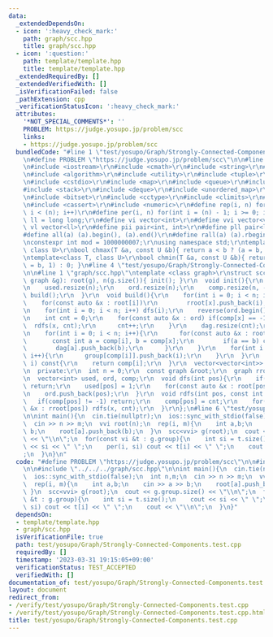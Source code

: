 ```yaml
---
data:
  _extendedDependsOn:
  - icon: ':heavy_check_mark:'
    path: graph/scc.hpp
    title: graph/scc.hpp
  - icon: ':question:'
    path: template/template.hpp
    title: template/template.hpp
  _extendedRequiredBy: []
  _extendedVerifiedWith: []
  _isVerificationFailed: false
  _pathExtension: cpp
  _verificationStatusIcon: ':heavy_check_mark:'
  attributes:
    '*NOT_SPECIAL_COMMENTS*': ''
    PROBLEM: https://judge.yosupo.jp/problem/scc
    links:
    - https://judge.yosupo.jp/problem/scc
  bundledCode: "#line 1 \"test/yosupo/Graph/Strongly-Connected-Components.test.cpp\"\
    \n#define PROBLEM \"https://judge.yosupo.jp/problem/scc\"\n\n#line 1 \"template/template.hpp\"\
    \n#include <iostream>\r\n#include <cmath>\r\n#include <string>\r\n#include <vector>\r\
    \n#include <algorithm>\r\n#include <utility>\r\n#include <tuple>\r\n#include <cstdint>\r\
    \n#include <cstdio>\r\n#include <map>\r\n#include <queue>\r\n#include <set>\r\n\
    #include <stack>\r\n#include <deque>\r\n#include <unordered_map>\r\n#include <unordered_set>\r\
    \n#include <bitset>\r\n#include <cctype>\r\n#include <climits>\r\n#include <functional>\r\
    \n#include <cassert>\r\n#include <numeric>\r\n#define rep(i, n) for(int i = 0;\
    \ i < (n); i++)\r\n#define per(i, n) for(int i = (n) - 1; i >= 0; i--)\r\nusing\
    \ ll = long long;\r\n#define vi vector<int>\r\n#define vvi vector<vi>\r\n#define\
    \ vl vector<ll>\r\n#define pii pair<int, int>\r\n#define pll pair<ll, ll>\r\n\
    #define all(a) (a).begin(), (a).end()\r\n#define rall(a) (a).rbegin(), (a).rend()\r\
    \nconstexpr int mod = 1000000007;\r\nusing namespace std;\r\ntemplate<class T,\
    \ class U>\r\nbool chmax(T &a, const U &b){ return a < b ? (a = b, 1) : 0; }\r\
    \ntemplate<class T, class U>\r\nbool chmin(T &a, const U &b){ return a > b ? (a\
    \ = b, 1) : 0; }\n#line 4 \"test/yosupo/Graph/Strongly-Connected-Components.test.cpp\"\
    \n\n#line 1 \"graph/scc.hpp\"\ntemplate <class graph>\r\nstruct scc {\r\n  scc(const\
    \ graph &g): root(g), n(g.size()){ init(); }\r\n  void init(){\r\n    rroot.resize(n);\r\
    \n    used.resize(n);\r\n    ord.resize(n);\r\n    comp.resize(n, -1);\r\n   \
    \ build();\r\n  }\r\n  void build(){\r\n    for(int i = 0; i < n; i++){\r\n  \
    \    for(const auto &x : root[i])\r\n        rroot[x].push_back(i);\r\n    }\r\
    \n    for(int i = 0; i < n; i++) dfs(i);\r\n    reverse(ord.begin(), ord.end());\r\
    \n    int cnt = 0;\r\n    for(const auto &x : ord) if(comp[x] == -1){\r\n    \
    \  rdfs(x, cnt);\r\n      cnt++;\r\n    }\r\n    dag.resize(cnt);\r\n    group.resize(cnt);\r\
    \n    for(int i = 0; i < n; i++){\r\n      for(const auto &x : root[i]){\r\n \
    \       const int a = comp[i], b = comp[x];\r\n        if(a == b) continue;\r\n\
    \        dag[a].push_back(b);\r\n      }\r\n    }\r\n    for(int i = 0; i < n;\
    \ i++){\r\n      group[comp[i]].push_back(i);\r\n    }\r\n  }\r\n  int operator[](int\
    \ i) const{\r\n    return comp[i];\r\n  }\r\n  vector<vector<int>> group, dag;\r\
    \n  private:\r\n  int n = 0;\r\n  const graph &root;\r\n  graph rroot; //rev\r\
    \n  vector<int> used, ord, comp;\r\n  void dfs(int pos){\r\n    if(used[pos])\
    \ return;\r\n    used[pos] = 1;\r\n    for(const auto &x : root[pos]) dfs(x);\r\
    \n    ord.push_back(pos);\r\n  }\r\n  void rdfs(int pos, const int cnt){\r\n \
    \   if(comp[pos] != -1) return;\r\n    comp[pos] = cnt;\r\n    for(const auto\
    \ &x : rroot[pos]) rdfs(x, cnt);\r\n  }\r\n};\n#line 6 \"test/yosupo/Graph/Strongly-Connected-Components.test.cpp\"\
    \n\nint main(){\n  cin.tie(nullptr);\n  ios::sync_with_stdio(false);\n  int n,m;\n\
    \  cin >> n >> m;\n  vvi root(n);\n  rep(i, m){\n    int a,b;\n    cin >> a >>\
    \ b;\n    root[a].push_back(b);\n  }\n  scc<vvi> g(root);\n  cout << g.group.size()\
    \ << \"\\n\";\n  for(const vi &t : g.group){\n    int si = t.size();\n    cout\
    \ << si << \" \";\n    per(i, si) cout << t[i] << \" \";\n    cout << \"\\n\"\
    ;\n  }\n}\n"
  code: "#define PROBLEM \"https://judge.yosupo.jp/problem/scc\"\n\n#include \"../../../template/template.hpp\"\
    \n\n#include \"../../../graph/scc.hpp\"\n\nint main(){\n  cin.tie(nullptr);\n\
    \  ios::sync_with_stdio(false);\n  int n,m;\n  cin >> n >> m;\n  vvi root(n);\n\
    \  rep(i, m){\n    int a,b;\n    cin >> a >> b;\n    root[a].push_back(b);\n \
    \ }\n  scc<vvi> g(root);\n  cout << g.group.size() << \"\\n\";\n  for(const vi\
    \ &t : g.group){\n    int si = t.size();\n    cout << si << \" \";\n    per(i,\
    \ si) cout << t[i] << \" \";\n    cout << \"\\n\";\n  }\n}"
  dependsOn:
  - template/template.hpp
  - graph/scc.hpp
  isVerificationFile: true
  path: test/yosupo/Graph/Strongly-Connected-Components.test.cpp
  requiredBy: []
  timestamp: '2023-03-31 19:15:05+09:00'
  verificationStatus: TEST_ACCEPTED
  verifiedWith: []
documentation_of: test/yosupo/Graph/Strongly-Connected-Components.test.cpp
layout: document
redirect_from:
- /verify/test/yosupo/Graph/Strongly-Connected-Components.test.cpp
- /verify/test/yosupo/Graph/Strongly-Connected-Components.test.cpp.html
title: test/yosupo/Graph/Strongly-Connected-Components.test.cpp
---
```

